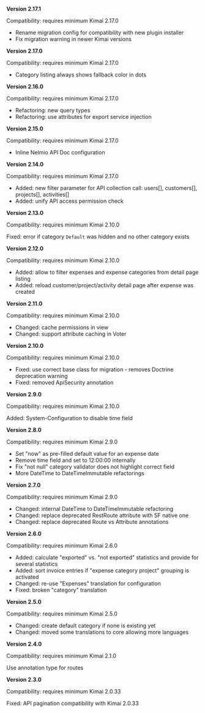 **Version 2.17.1**

Compatibility: requires minimum Kimai 2.17.0

- Rename migration config for compatibility with new plugin installer
- Fix migration warning in newer Kimai versions

**Version 2.17.0**

Compatibility: requires minimum Kimai 2.17.0

- Category listing always shows fallback color in dots

**Version 2.16.0**

Compatibility: requires minimum Kimai 2.17.0

- Refactoring: new query types
- Refactoring: use attributes for export service injection

**Version 2.15.0**

Compatibility: requires minimum Kimai 2.17.0

- Inline Nelmio API Doc configuration

**Version 2.14.0**

Compatibility: requires minimum Kimai 2.17.0

- Added: new filter parameter for API collection call: users[], customers[], projects[], activities[]
- Added: unify API access permission check

**Version 2.13.0**

Compatibility: requires minimum Kimai 2.10.0

Fixed: error if category `Default` was hidden and no other category exists

**Version 2.12.0**

Compatibility: requires minimum Kimai 2.10.0

- Added: allow to filter expenses and expense categories from detail page listing
- Added: reload customer/project/activity detail page after expense was created

**Version 2.11.0**

Compatibility: requires minimum Kimai 2.10.0

- Changed: cache permissions in view
- Changed: support attribute caching in Voter

**Version 2.10.0**

Compatibility: requires minimum Kimai 2.10.0

- Fixed: use correct base class for migration - removes Doctrine deprecation warning
- Fixed: removed ApiSecurity annotation

**Version 2.9.0**

Compatibility: requires minimum Kimai 2.10.0

Added: System-Configuration to disable time field

**Version 2.8.0**

Compatibility: requires minimum Kimai 2.9.0

- Set "now" as pre-filled default value for an expense date
- Remove time field and set to 12:00:00 internally
- Fix "not null" category validator does not highlight correct field
- More DateTime to DateTimeImmutable refactorings

**Version 2.7.0**

Compatibility: requires minimum Kimai 2.9.0

- Changed: internal DateTime to DateTimeImmutable refactoring
- Changed: replace deprecated RestRoute attribute with SF native one
- Changed: replace deprecated Route vs Attribute annotations

**Version 2.6.0**

Compatibility: requires minimum Kimai 2.6.0

- Added: calculate "exported" vs. "not exported" statistics and provide for several statistics
- Added: sort invoice entries if "expense category project" grouping is activated
- Changed: re-use "Expenses" translation for configuration
- Fixed: broken "category" translation

**Version 2.5.0**

Compatibility: requires minimum Kimai 2.5.0

- Changed: create default category if none is existing yet
- Changed: moved some translations to core allowing more languages

**Version 2.4.0**

Compatibility: requires minimum Kimai 2.1.0

Use annotation type for routes

**Version 2.3.0**

Compatibility: requires minimum Kimai 2.0.33

Fixed: API pagination compatibility with Kimai 2.0.33

